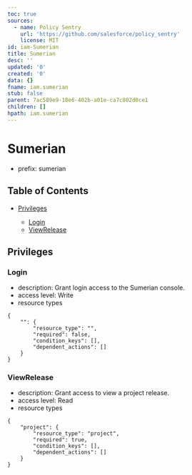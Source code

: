 ```yaml
---
toc: true
sources:
  - name: Policy Sentry
    url: 'https://github.com/salesforce/policy_sentry'
    license: MIT
id: iam-Sumerian
title: Sumerian
desc: ''
updated: '0'
created: '0'
data: {}
fname: iam.sumerian
stub: false
parent: 7ac589e9-18e6-402b-a01e-ca7c802d0ce1
children: []
hpath: iam.sumerian
---
```

# Sumerian

- prefix: sumerian

## Table of Contents

- [Privileges](#privileges)

  - [Login](#login)
  - [ViewRelease](#viewrelease)

## Privileges

### Login

- description: Grant login access to the Sumerian console.
- access level: Write
- resource types

```
{
    "": {
        "resource_type": "",
        "required": false,
        "condition_keys": [],
        "dependent_actions": []
    }
}
```

### ViewRelease

- description: Grant access to view a project release.
- access level: Read
- resource types

```
{
    "project": {
        "resource_type": "project",
        "required": true,
        "condition_keys": [],
        "dependent_actions": []
    }
}
```
